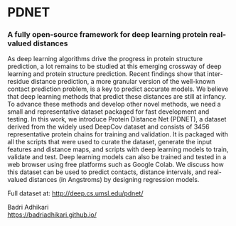 # PDNET
### A fully open-source framework for deep learning protein real-valued distances

As deep learning algorithms drive the progress in protein structure prediction, a lot remains to be studied at this emerging crossway of deep learning and protein structure prediction. Recent findings show that inter-residue distance prediction, a more granular version of the well-known contact prediction problem, is a key to predict accurate models. We believe that deep learning methods that predict these distances are still at infancy. To advance these methods and develop other novel methods, we need a small and representative dataset packaged for fast development and testing. In this work, we introduce Protein Distance Net (PDNET), a dataset derived from the widely used DeepCov dataset and consists of 3456 representative protein chains for training and validation. It is packaged with all the scripts that were used to curate the dataset, generate the input features and distance maps, and scripts with deep learning models to train, validate and test. Deep learning models can also be trained and tested in a web browser using free platforms such as Google Colab. We discuss how this dataset can be used to predict contacts, distance intervals, and real-valued distances (in Angstroms) by designing regression models.

Full dataset at: http://deep.cs.umsl.edu/pdnet/  

Badri Adhikari  
https://badriadhikari.github.io/
